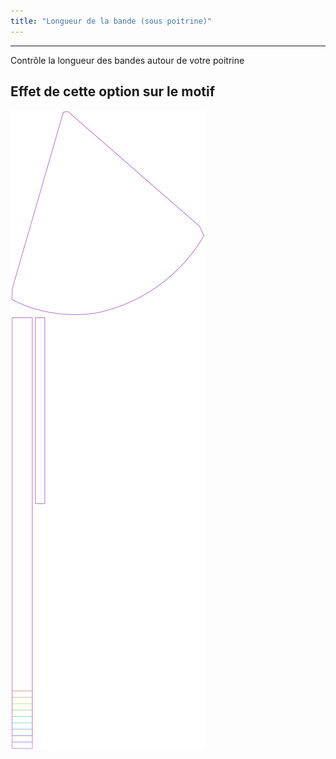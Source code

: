 ```yaml
---
title: "Longueur de la bande (sous poitrine)"
---
```


***

Contrôle la longueur des bandes autour de votre poitrine

## Effet de cette option sur le motif

![Cette image montre l'effet de cette option en superposant plusieurs variantes qui ont une valeur différente pour cette option](bee_bandtielength_sample.svg "Effet de cette option sur le motif")
